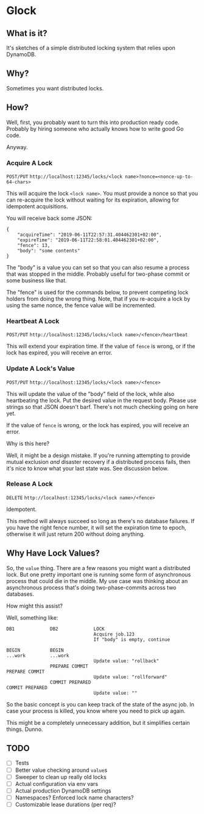 # Glock

## What is it?

It's sketches of a simple distributed locking system that relies upon
DynamoDB.

## Why?

Sometimes you want distributed locks.

## How?

Well, first, you probably want to turn this into production ready code.
Probably by hiring someone who actually knows how to write good Go code.

Anyway.

### Acquire A Lock

`POST/PUT`
`http://localhost:12345/locks/<lock name>?nonce=<nonce-up-to-64-chars>`

This will acquire the lock `<lock name>`. You must provide a nonce so that
you can re-acquire the lock without waiting for its expiration, allowing for
idempotent acquisitions.

You will receive back some JSON:

```
{
    "acquireTime": "2019-06-11T22:57:31.404462301+02:00",
    "expireTime": "2019-06-11T22:58:01.404462301+02:00",
    "fence": 13,
    "body": "some contents"
}
```

The "body" is a value you can set so that you can also resume a
process that was stopped in the middle. Probably useful for
two-phase commit or some business like that.

The "fence" is used for the commands below, to prevent competing
lock holders from doing the wrong thing. Note, that if you re-acquire
a lock by using the same nonce, the fence value will be incremented.


### Heartbeat A Lock

`POST/PUT`
`http://localhost:12345/locks/<lock name>/<fence>/heartbeat`

This will extend your expiration time.  If the value of `fence` is wrong, or
if the lock has expired, you will receive an error.

### Update A Lock's Value

`POST/PUT`
`http://localhost:12345/locks/<lock name>/<fence>`

This will update the value of the "body" field of the lock, while also
heartbeating the lock. Put the desired value in the request body. Please use
strings so that JSON doesn't barf. There's not much checking going on here yet.

If the value of `fence` is wrong, or the lock has expired,
you will receive an error.

Why is this here?

Well, it might be a design mistake. If you're running attempting to
provide mutual exclusion _and_ disaster recovery if a distributed
process fails, then it's nice to know what your last state was.
See discussion below.

### Release A Lock

`DELETE`
`http://localhost:12345/locks/<lock name>/<fence>`

Idempotent.

This method will always succeed so long as there's no database
failures. If you have the right fence number, it will set the
expiration time to epoch, otherwise it will just return 200
without doing anything.


## Why Have Lock Values?

So, the `value` thing. There are a few reasons you might want a distributed
lock. But one pretty important one is running some form of asynchronous
process that could die in the middle. My use case was thinking about
an asynchronous process that's doing two-phase-commits across two
databases.

How might this assist?

Well, something like:

```
DB1             DB2             LOCK
                                Acquire job.123
                                If "body" is empty, continue

BEGIN           BEGIN
...work         ...work
                                Update value: "rollback"
                PREPARE COMMIT
PREPARE COMMIT
                                Update value: "rollforward"
                COMMIT PREPARED
COMMIT PREPARED
                                Update value: ""
```

So the basic concept is you can keep track of the state of the
async job. In case your process is killed, you know where you
need to pick up again.

This might be a completely unnecessary addition, but it simplifies
certain things. Dunno.


## TODO

* [ ] Tests
* [ ] Better value checking around `value`s
* [ ] Sweeper to clean up really old locks
* [ ] Actual configuration via env vars
* [ ] Actual production DynamoDB settings
* [ ] Namespaces? Enforced lock name characters?
* [ ] Customizable lease durations (per req)?
